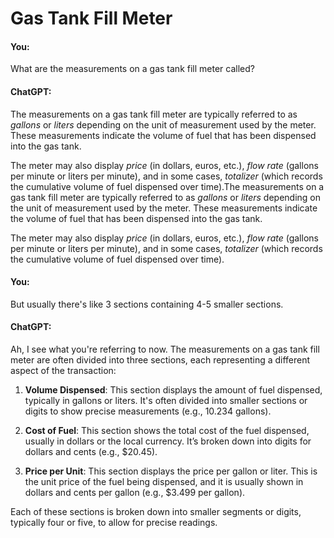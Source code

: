 # Gas Tank Fill Meter

#### You:
What are the measurements on a gas tank fill meter called? 

#### ChatGPT:
The measurements on a gas tank fill meter are typically referred to as *gallons* or *liters* depending on the unit of measurement used by the meter. These measurements indicate the volume of fuel that has been dispensed into the gas tank.

The meter may also display *price* (in dollars, euros, etc.), *flow rate* (gallons per minute or liters per minute), and in some cases, *totalizer* (which records the cumulative volume of fuel dispensed over time).The measurements on a gas tank fill meter are typically referred to as *gallons* or *liters* depending on the unit of measurement used by the meter. These measurements indicate the volume of fuel that has been dispensed into the gas tank.

The meter may also display *price* (in dollars, euros, etc.), *flow rate* (gallons per minute or liters per minute), and in some cases, *totalizer* (which records the cumulative volume of fuel dispensed over time).


#### You:
But usually there's like 3 sections containing 4-5 smaller sections. 

#### ChatGPT:
Ah, I see what you're referring to now. The measurements on a gas tank fill meter are often divided into three sections, each representing a different aspect of the transaction:

1. **Volume Dispensed**: This section displays the amount of fuel dispensed, typically in gallons or liters. It's often divided into smaller sections or digits to show precise measurements (e.g., 10.234 gallons).

2. **Cost of Fuel**: This section shows the total cost of the fuel dispensed, usually in dollars or the local currency. It’s broken down into digits for dollars and cents (e.g., $20.45).

3. **Price per Unit**: This section displays the price per gallon or liter. This is the unit price of the fuel being dispensed, and it is usually shown in dollars and cents per gallon (e.g., $3.499 per gallon).

Each of these sections is broken down into smaller segments or digits, typically four or five, to allow for precise readings.
